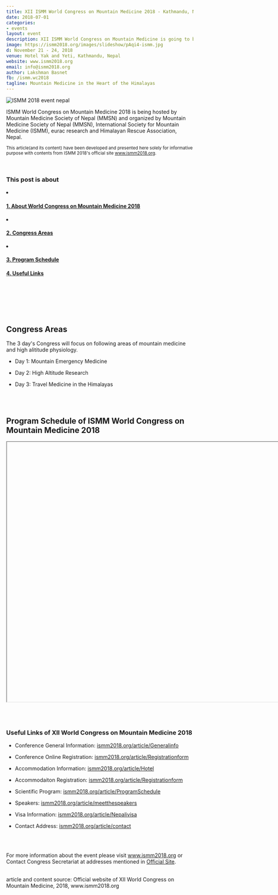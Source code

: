 ```yaml
---
title: XII ISMM World Congress on Mountain Medicine 2018 - Kathmandu, Nepal
date: 2018-07-01
categories:
- events
layout: event
description: XII ISMM World Congress on Mountain Medicine is going to be held in Kathmandu, Nepal from 21-24 November in Hotel Yak and Yeti. Different aspects of mountain medicine, from science through to expedition medicine are included in the program.
image: https://ismm2018.org/images/slideshow/pAqi4-ismm.jpg
d: November 21 - 24, 2018
venue: Hotel Yak and Yeti, Kathmandu, Nepal
website: www.ismm2018.org
email: info@ismm2018.org
author: Lakshman Basnet
fb: /ismm.wc2018
tagline: Mountain Medicine in the Heart of the Himalayas
---
```

<a name="1"></a>
<img data-src="https://ismm2018.org/images/slideshow/pAqi4-ismm.jpg" class="lazyload" alt="ISMM 2018 event nepal">


ISMM World Congress on Mountain Medicine 2018 is being hosted by Mountain Medicine Society of Nepal (MMSN) and organized by Mountain Medicine Society of Nepal (MMSN), International Society for Mountain Medicine (ISMM), eurac research and Himalayan Rescue Association, Nepal.

<small>This article(and its content) have been developed and presented here solely for informative purpose with contents from ISMM 2018's official site www.ismm2018.org. </small>

<br>

<div class="row">
<div class="col-md-6 sm-5 xs-5 tableofcontent">
	<h3 class="rhre">This post is about</h3>
	<li class="hre"><a href="#1"><h4>1. About World Congress on Mountain Medicine 2018</h4></a></li>
	<li class="hre"><a href="#2"><h4>2. Congress Areas</h4></a></li>
	<li class="hre"><a href="#3"><h4>3. Program Schedule</h4></a></li>
	<a href="#4"><h4>4. Useful Links</h4></a>

</div>

</div>
<br><br>


<a name="2"></a>

<br><br>
<h2 class="rhre"> Congress Areas</h2>
The 3 day's Congress will focus on following areas of mountain medicine and high alititude physiology.

- Day 1: Mountain Emergency Medicine

- Day 2: High Altitude Research

- Day 3: Travel Medicine in the Himalayas


<a name="3"></a>
<br><br>
<h2 class="rhre">Program Schedule of ISMM World Congress on Mountain Medicine 2018</h2>
<iframe data-src="http://ismm2018.org/program.pdf" height="700px" width="760px"></iframe>


<a name="4"></a>
<br><br>
<h3 class="rhre"> Useful Links of XII World Congress on Mountain Medicine 2018</h3>

- Conference General Information: <a href="https://ismm2018.org/article/Generalinfo">ismm2018.org/article/Generalinfo</a>
- Conference Online Registration: <a href="https://ismm2018.org/article/Registrationform">ismm2018.org/article/Registrationform</a>

- Accommodation Information: <a href="https://ismm2018.org/article/Hotel">ismm2018.org/article/Hotel</a>
- Accommodaiton Registration: <a href="https://ismm2018.org/article/Registrationform">ismm2018.org/article/Registrationform</a>

- Scientific Program: <a href="https://ismm2018.org/article/ProgramSchedule">ismm2018.org/article/ProgramSchedule</a>
- Speakers: <a href="https://ismm2018.org/article/meetthespeakers">ismm2018.org/article/meetthespeakers</a>

- Visa Information: <a href="https://ismm2018.org/article/Nepalivisa">ismm2018.org/article/Nepalivisa</a>
- Contact Address: <a href="https://ismm2018.org/article/contact">ismm2018.org/article/contact</a>

<br><br>

For more information about the event please visit www.ismm2018.org or Contact Congress Secretariat at addresses mentioned in <a href="https://ismm2018.org/article/contact">Official Site</a>.

<br>
article and content source: Official website of XII World Congress on Mountain Medicine, 2018, www.ismm2018.org

